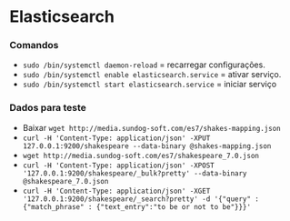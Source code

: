 # Elasticsearch

### Comandos
- `sudo /bin/systemctl daemon-reload` = recarregar configurações.
- `sudo /bin/systemctl enable elasticsearch.service` = ativar serviço.
- `sudo /bin/systemctl start elasticsearch.service` = iniciar serviço

### Dados para teste
- Baixar `wget http://media.sundog-soft.com/es7/shakes-mapping.json`
- `curl -H 'Content-Type: application/json' -XPUT 127.0.0.1:9200/shakespeare --data-binary @shakes-mapping.json`
- `wget http://media.sundog-soft.com/es7/shakespeare_7.0.json`
- `curl -H 'Content-Type: application/json' -XPOST '127.0.0.1:9200/shakespeare/_bulk?pretty' --data-binary @shakespeare_7.0.json`
- `curl -H 'Content-Type: application/json' -XGET '127.0.0.1:9200/shakespeare/_search?pretty' -d '{"query" : {"match_phrase" : {"text_entry":"to be or not to be"}}}'`